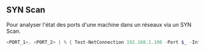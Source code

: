 
## __SYN Scan__

Pour analyser l'état des ports d'une machine dans un réseaux via un SYN Scan.

```powershell
<PORT_1>, <PORT_2> | % { Test-NetConnection 192.168.1.100 -Port $_ -InformationLevel Detailed -Verbose }
```

